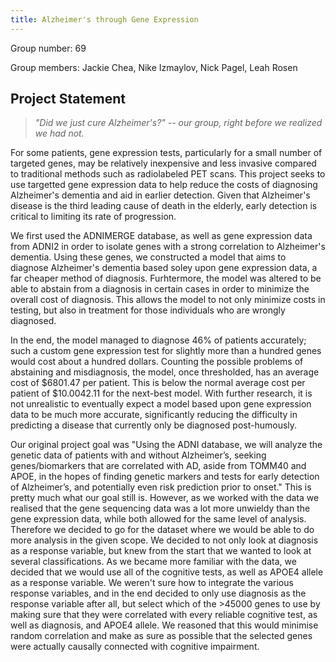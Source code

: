 ```yaml
---
title: Alzheimer's through Gene Expression
---
```


Group number: 69

Group members: Jackie Chea, Nike Izmaylov, Nick Pagel, Leah Rosen

## Project Statement

>*"Did we just cure Alzheimer's?" -- our group, right before we realized we had not.*

For some patients, gene expression tests, particularly for a small number of targeted genes, may be relatively inexpensive and less invasive compared to traditional methods such as radiolabeled PET scans. This project seeks to use targetted gene expression data to help reduce the costs of diagnosing Alzheimer's dementia and aid in earlier detection. Given that Alzheimer's disease is the third leading cause of death in the elderly, early detection is critical to limiting its rate of progression. 

We  first used the ADNIMERGE database, as well as gene expression data from ADNI2 in order to isolate genes with a strong correlation to Alzheimer's dementia. Using these genes, we constructed a model that aims to diagnose Alzheimer's dementia based soley upon gene expression data, a far cheaper method of diagnosis. Furhtermore, the model was altered to be able to abstain from a diagnosis in certain cases in order to minimize the overall cost of diagnosis. This allows the model to not only minimize costs in testing, but also in treatment for those individuals who are wrongly diagnosed. 

In the end, the model managed to diagnose 46% of patients accurately; such a custom gene expression test for slightly more than a hundred genes would cost about a hundred dollars. Counting the possible problems of abstaining and misdiagnosis, the model, once thresholded, has an average cost of $6801.47 per patient. This is below the normal average cost per patient of $10.0042.11 for the next-best model. With further research, it is not unrealistic to eventually expect a model based upon gene expression data to be much more accurate, significantly reducing the difficulty in predicting a disease that currently only be diagnosed post-humously.

Our original project goal was "Using the ADNI database, we will analyze the genetic data of patients with and without Alzheimer’s, seeking genes/biomarkers that are correlated with AD, aside from TOMM40 and APOE, in the hopes of finding genetic markers and tests for early detection of Alzheimer’s, and potentially even risk prediction prior to onset." This is pretty much what our goal still is. However, as we worked with the data we realised that the gene sequencing data was a lot more unwieldy than the gene expression data, while both allowed for the same level of analysis. Therefore we decided to go for the dataset where we would be able to do more analysis in the given scope. We decided to not only look at diagnosis as a response variable, but knew from the start that we wanted to look at several classifications. As we became more familiar with the data, we decided that we would use all of the cognitive tests, as well as APOE4 allele as a response variable. We weren't sure how to integrate the various response variables, and in the end decided to only use diagnosis as the response variable after all, but select which of the >45000 genes to use by making sure that they were correlated with every reliable cognitive test, as well as diagnosis, and APOE4 allele. We reasoned that this would minimise random correlation and make as sure as possible that the selected genes were actually causally connected with cognitive impairment.
